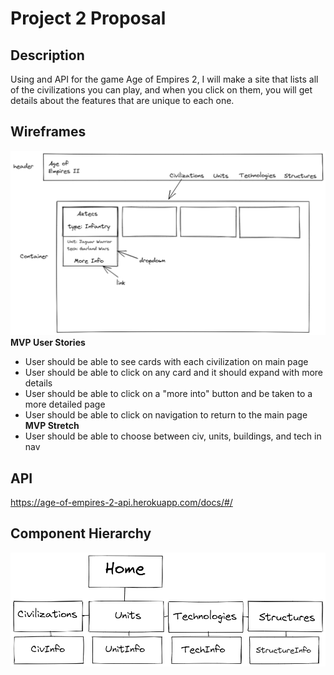 # Project 2 Proposal
## Description
Using and API for the game Age of Empires 2, I will make a site that lists all of the civilizations you can play, and when you click on them, you will get details about the
features that are unique to each one.

## Wireframes
![wireframe](img/project2.png)
**MVP User Stories**
  - User should be able to see cards with each civilization on main page
  - User should be able to click on any card and it should expand with more details
  - User should be able to click on a "more into" button and be taken to a more detailed page
  - User should be able to click on navigation to return to the main page
  **MVP Stretch**
  - User should be able to choose between civ, units, buildings, and tech in nav

## API
https://age-of-empires-2-api.herokuapp.com/docs/#/

## Component Hierarchy
![hierarchy](img/project2Hierarchy.png)
